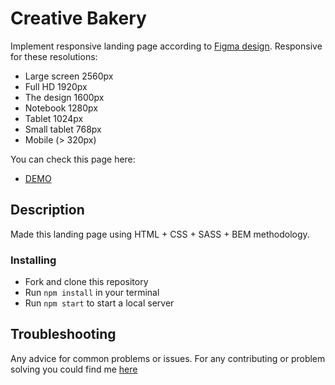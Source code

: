 # Creative Bakery

Implement responsive landing page according to [Figma design](https://www.figma.com/file/zIi6yfSpSIV4dnTzwaXSjt/Bakerlab?node-id=0%3A1). Responsive for these resolutions:

* Large screen 2560px
* Full HD 1920px
* The design 1600px
* Notebook 1280px
* Tablet 1024px
* Small tablet 768px
* Mobile (> 320px)

You can check this page here:

* [DEMO](https://yura0seredyuk.github.io/layoutCreativeBakery/)

## Description

Made this landing page using HTML + CSS + SASS + BEM methodology.

### Installing

* Fork and clone this repository
* Run `npm install` in your terminal
* Run `npm start` to start a local server

## Troubleshooting

Any advice for common problems or issues. For any contributing or problem solving you could find me [here](https://www.linkedin.com/in/yurii-seredyuk-a04502173/)


